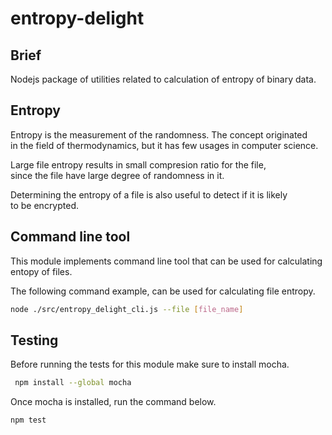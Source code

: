 # entropy-delight

## Brief
Nodejs package of utilities related to calculation of entropy of binary data.

## Entropy 

Entropy is the measurement of the randomness. The concept originated   
in the field of thermodynamics, but it has few usages in computer science.

Large file entropy results in small compresion ratio for the file,  
since the file have large degree of randomness in it.

Determining the entropy of a file is also useful to detect if it is likely   
to be encrypted.

## Command line tool

This module implements command line tool that can be used for calculating    
entopy of files. 

The following command example, can be used for calculating file entropy.

``` bash
node ./src/entropy_delight_cli.js --file [file_name]
```


## Testing

Before running the tests for this module make sure to install mocha.
``` bash
 npm install --global mocha
 ```

 Once mocha is installed, run the command below.
 ``` bash
npm test
 ```